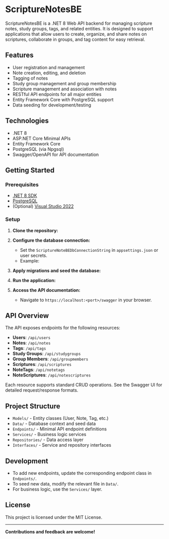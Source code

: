 

# ScriptureNotesBE

ScriptureNotesBE is a .NET 8 Web API backend for managing scripture notes, study groups, tags, and related entities. It is designed to support applications that allow users to create, organize, and share notes on scriptures, collaborate in groups, and tag content for easy retrieval.

## Features

- User registration and management
- Note creation, editing, and deletion
- Tagging of notes
- Study group management and group membership
- Scripture management and association with notes
- RESTful API endpoints for all major entities
- Entity Framework Core with PostgreSQL support
- Data seeding for development/testing

## Technologies

- .NET 8
- ASP.NET Core Minimal APIs
- Entity Framework Core
- PostgreSQL (via Npgsql)
- Swagger/OpenAPI for API documentation

## Getting Started

### Prerequisites

- [.NET 8 SDK](https://dotnet.microsoft.com/download)
- [PostgreSQL](https://www.postgresql.org/download/)
- (Optional) [Visual Studio 2022](https://visualstudio.microsoft.com/)

### Setup

1. **Clone the repository:**
   
2. **Configure the database connection:**
   - Set the `ScriptureNoteBEDbConnectionString` in `appsettings.json` or user secrets.
   - Example:
     
3. **Apply migrations and seed the database:**
   
4. **Run the application:**
   
5. **Access the API documentation:**
   - Navigate to `https://localhost:<port>/swagger` in your browser.

## API Overview

The API exposes endpoints for the following resources:

- **Users**: `/api/users`
- **Notes**: `/api/notes`
- **Tags**: `/api/tags`
- **Study Groups**: `/api/studygroups`
- **Group Members**: `/api/groupmembers`
- **Scriptures**: `/api/scriptures`
- **NoteTags**: `/api/notetags`
- **NoteScriptures**: `/api/notescriptures`

Each resource supports standard CRUD operations. See the Swagger UI for detailed request/response formats.

## Project Structure

- `Models/` - Entity classes (User, Note, Tag, etc.)
- `Data/` - Database context and seed data
- `Endpoints/` - Minimal API endpoint definitions
- `Services/` - Business logic services
- `Repositories/` - Data access layer
- `Interfaces/` - Service and repository interfaces

## Development

- To add new endpoints, update the corresponding endpoint class in `Endpoints/`.
- To seed new data, modify the relevant file in `Data/`.
- For business logic, use the `Services/` layer.

## License

This project is licensed under the MIT License.

---

**Contributions and feedback are welcome!**
